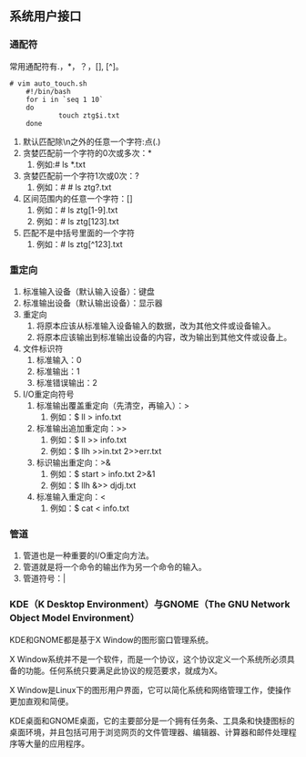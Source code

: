 ## 系统用户接口 ##
### 通配符 ###
常用通配符有.，*，？，[], [^]。

	# vim auto_touch.sh
		#!/bin/bash
		for i in `seq 1 10`
		do
		        touch ztg$i.txt
		done


1. 默认匹配除\n之外的任意一个字符:点(.)
2. 贪婪匹配前一个字符的0次或多次：*
	1. 例如:# ls *.txt
2. 贪婪匹配前一个字符1次或0次：?
	1. 例如：# # ls ztg?.txt
3. 区间范围内的任意一个字符：[]
	1. 例如：# ls ztg[1-9].txt
	2. 例如：# ls ztg[123].txt
4. 匹配不是中括号里面的一个字符
	1. 例如：# ls ztg[^123].txt

### 重定向 ###
1. 标准输入设备（默认输入设备）：键盘
2. 标准输出设备（默认输出设备）：显示器
3. 重定向
	1. 将原本应该从标准输入设备输入的数据，改为其他文件或设备输入。
	2. 将原本应该输出到标准输出设备的内容，改为输出到其他文件或设备上。
4. 文件标识符
	1. 标准输入：0
	2. 标准输出：1
	3. 标准错误输出：2
5. I/O重定向符号
	1. 标准输出覆盖重定向（先清空，再输入）：>
		1. 例如：$ ll > info.txt
	2. 标准输出追加重定向：>>
		1. 例如：$ ll >> info.txt 
		2. 例如：$ llh >>in.txt 2>>err.txt
	3. 标识输出重定向：>&
		1. 例如：$ start > info.txt 2>&1
		2. 例如：$ llh &>> djdj.txt
	4. 标准输入重定向：<
		1. 例如：$ cat < info.txt
		

### 管道 ###
1. 管道也是一种重要的I/O重定向方法。
2. 管道就是将一个命令的输出作为另一个命令的输入。
3. 管道符号：|


### KDE（K Desktop Environment）与GNOME（The GNU Network Object Model Environment） ###
KDE和GNOME都是基于X Window的图形窗口管理系统。

X Window系统并不是一个软件，而是一个协议，这个协议定义一个系统所必须具备的功能。任何系统只要满足此协议的规范要求，就成为X。

X Window是Linux下的图形用户界面，它可以简化系统和网络管理工作，使操作更加直观和简便。

KDE桌面和GNOME桌面，它的主要部分是一个拥有任务条、工具条和快捷图标的桌面环境，并且包括可用于浏览网页的文件管理器、编辑器、计算器和邮件处理程序等大量的应用程序。
